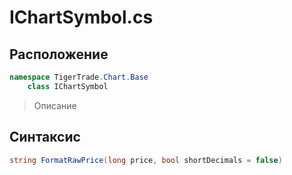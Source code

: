 
# IChartSymbol.cs
## Расположение
```csharp
namespace TigerTrade.Chart.Base  
    class IChartSymbol
```

> Описание

## Синтаксис
```csharp
string FormatRawPrice(long price, bool shortDecimals = false)
```
